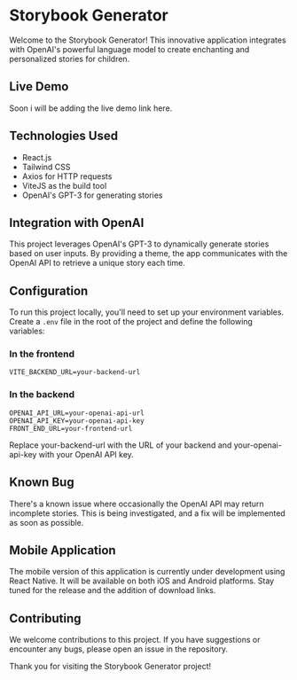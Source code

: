 # Storybook Generator

Welcome to the Storybook Generator! This innovative application integrates with OpenAI's powerful language model to create enchanting and personalized stories for children.

## Live Demo

Soon i will be adding the live demo link here.

## Technologies Used

- React.js
- Tailwind CSS
- Axios for HTTP requests
- ViteJS as the build tool
- OpenAI's GPT-3 for generating stories

## Integration with OpenAI

This project leverages OpenAI's GPT-3 to dynamically generate stories based on user inputs. By providing a theme, the app communicates with the OpenAI API to retrieve a unique story each time.

## Configuration

To run this project locally, you'll need to set up your environment variables. Create a `.env` file in the root of the project and define the following variables:

### In the frontend

```plaintext
VITE_BACKEND_URL=your-backend-url
```

### In the backend

```plaintext
OPENAI_API_URL=your-openai-api-url
OPENAI_API_KEY=your-openai-api-key
FRONT_END_URL=your-frontend-url
```

Replace your-backend-url with the URL of your backend and your-openai-api-key with your OpenAI API key.

## Known Bug

There's a known issue where occasionally the OpenAI API may return incomplete stories. This is being investigated, and a fix will be implemented as soon as possible.

## Mobile Application

The mobile version of this application is currently under development using React Native. It will be available on both iOS and Android platforms. Stay tuned for the release and the addition of download links.

## Contributing

We welcome contributions to this project. If you have suggestions or encounter any bugs, please open an issue in the repository.

Thank you for visiting the Storybook Generator project!
